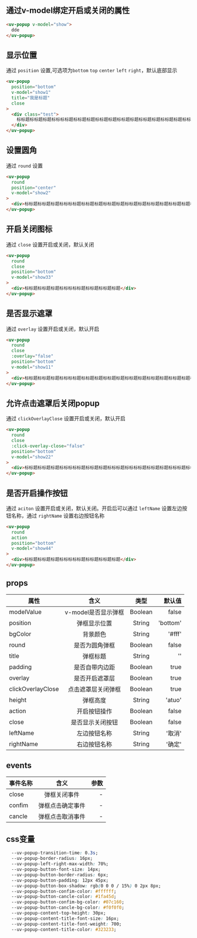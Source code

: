 <script setup>
import useCompStore from '../store/copname.js'
import { onMounted } from 'vue'
const compStore =useCompStore()

onMounted(()=>{
  compStore.updateName('popup')
})

</script>

## 通过v-model绑定开启或关闭的属性

```html
<uv-popup v-model="show">
  dde
</uv-popup>
```

## 显示位置

通过 `position` 设置,可选项为`bottom` `top` `center` `left` `right`，默认底部显示

```html
<uv-popup
  position="bottom"
  v-model="show1"
  title="我是标题"
  close
>
  <div class="test">
    标标题标标题标题标标标标题标标题标题标标题标题标标题标题标标题标题标标题标题标标题标题标标题标题标题标标题标标题标题标标题标题标标题标题标标标标题标标题标题标标标标题标标题标题标标题标题标标题标题标标题标题标标题标题标标题标题标标题标题标题标标题标标题标题标标题
  </div>
</uv-popup>
```

## 设置圆角

通过 `round` 设置

```html
<uv-popup
  round
  position="center"
  v-model="show2"
>
  <div>标标题标标题标题标标标标题标标题标题标标题标题标标题标题标标题标题标标题标题标标题标题标标题标题标题标标题标标题标题标标题标题标标题标题标标题标题标标题标题标标题标题标标题标题标题题标题标标题标题标标题标题标标题标题标标题标题标标题标题标题</div>
</uv-popup>
```

## 开启关闭图标

通过 `close` 设置开启或关闭，默认关闭

```html
<uv-popup
  round
  close
  position="bottom"
  v-model="show33"
>
  <div>标标题标标题标题标标标标标题标标题标标题标题</div>
</uv-popup>
```

## 是否显示遮罩

通过 `overlay` 设置开启或关闭，默认开启

```html
<uv-popup
  round
  close
  :overlay="false"
  position="bottom"
  v-model="show11"
>
  <div>标标题标标题标题标标标标题标标题标题标标题标题标标题标题标标题标题标标题标题标标题标题标标题标题标题标标题标标题标题标标题标题标标题标题标标题标题标标题标题标标题标题标标题标题标题题标题标标题标题标标题标题标标题标题标标题标题标标题标题标题</div>
</uv-popup>
```

## 允许点击遮罩后关闭popup

通过 `clickOverlayClose` 设置开启或关闭，默认开启

```html
<uv-popup
  round
  close
  :click-overlay-close="false"
  position="bottom"
  v-model="show22"
>
  <div>标标题标标题标题标标标标标题标标题标题标标标题标标标标题标标题标题标标标题标标题标题标标标标题标题标标题标题标标题标题标标题标题标标题标题标标题标题标标题标题标标题标题标题</div>
</uv-popup>
```

## 是否开启操作按钮

通过 `aciton` 设置开启或关闭，默认关闭。开启后可以通过 `leftName` 设置左边按钮名称，通过 `rightName` 设置右边按钮名称

```html
<uv-popup
  round
  action
  position="bottom"
  v-model="show44"
>
  <div>标标题标标题标题标标标标标题标标题标标题标题</div>
</uv-popup>
```

## props

| 属性              |        含义         |  类型   |   默认值 |
| ----------------- | :-----------------: | :-----: | -------: |
| modelValue        | v-model是否显示弹框 | Boolean |    false |
| position          |    弹框显示位置     | String  | 'bottom' |
| bgColor           |      背景颜色       | String  |   '#fff' |
| round             |   是否为圆角弹框    | Boolean |    false |
| title             |      弹框标题       | String  |       '' |
| padding           |   是否自带内边距    | Boolean |     true |
| overlay           |   是否开启遮罩层    | Boolean |     true |
| clickOverlayClose | 点击遮罩层关闭弹框  | Boolean |     true |
| height            |      弹框高度       | String  |   'atuo' |
| action            |    开启按钮操作     | Boolean |    false |
| close             |  是否显示关闭按钮   | Boolean |    false |
| leftName          |    左边按钮名称     | String  |   '取消' |
| rightName         |    右边按钮名称     | String  |   '确定' |

## events

| 事件名称 |       含义       | 参数 |
| -------- | :--------------: | ---: |
| close    |   弹框关闭事件   |    - |
| confim   | 弹框点击确定事件 |    - |
| cancle   | 弹框点击取消事件 |    - |

## css变量

```css
  --uv-popup-transition-time: 0.3s;
  --uv-popup-border-radius: 16px;
  --uv-popup-left-right-max-width: 70%;
  --uv-popup-button-font-size: 14px;
  --uv-popup-button-border-radius: 6px;
  --uv-popup-button-padding: 12px 45px;
  --uv-popup-button-box-shadow: rgb(0 0 0 / 15%) 0 2px 8px;
  --uv-popup-button-confim-color: #ffffff;
  --uv-popup-button-cancle-color: #1fa45d;
  --uv-popup-button-confim-bg-color: #07c160;
  --uv-popup-button-cancle-bg-color: #f0f0f0;
  --uv-popup-content-top-height: 30px;
  --uv-popup-content-title-font-size: 16px;
  --uv-popup-content-title-font-weight: 700;
  --uv-popup-content-title-color: #323233;
```

